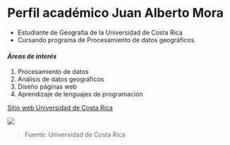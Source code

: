 # **Perfil académico Juan Alberto Mora**

- Estudiante de Geografía de la Universidad de Costa Rica
- Cursando programa de Procesamiento de datos geográficos

#### *Áreas de interés*

1. Procesamiento de datos
2. Análisis de datos geográficos
3. Diseño páginas web
4. Aprendizaje de lenguajes de programación

[Sitio web Universidad de Costa Rica](https://www.ucr.ac.cr/)

![](https://accionsocial.ucr.ac.cr/sites/default/files/herramienta/imagenes/2020-12/firma-promocional-con-texto-blanco.png)

> Fuente: Universidad de Costa Rica

